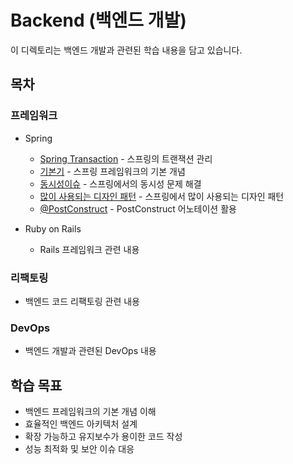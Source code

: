 # Backend (백엔드 개발)

이 디렉토리는 백엔드 개발과 관련된 학습 내용을 담고 있습니다.

## 목차

### 프레임워크
* Spring
  * [Spring Transaction](/Backend/Frameworks/Spring/Spring%20Transaction.md) - 스프링의 트랜잭션 관리
  * [기본기](/Backend/Frameworks/Spring/기본기.md) - 스프링 프레임워크의 기본 개념
  * [동시성이슈](/Backend/Frameworks/Spring/동시성이슈.md) - 스프링에서의 동시성 문제 해결
  * [많이 사용되는 디자인 패턴](/Backend/Frameworks/Spring/많이%20사용되는%20디자인%20패턴.md) - 스프링에서 많이 사용되는 디자인 패턴
  * [@PostConstruct](/Backend/Frameworks/Spring/@PostConstruct.md) - PostConstruct 어노테이션 활용

* Ruby on Rails
  * Rails 프레임워크 관련 내용

### 리팩토링
* 백엔드 코드 리팩토링 관련 내용

### DevOps
* 백엔드 개발과 관련된 DevOps 내용

## 학습 목표
- 백엔드 프레임워크의 기본 개념 이해
- 효율적인 백엔드 아키텍처 설계
- 확장 가능하고 유지보수가 용이한 코드 작성
- 성능 최적화 및 보안 이슈 대응 